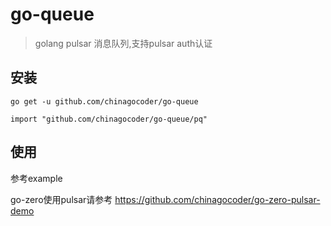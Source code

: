 # go-queue

> golang pulsar 消息队列,支持pulsar auth认证


## 安装

```shell
go get -u github.com/chinagocoder/go-queue
```

```shell
import "github.com/chinagocoder/go-queue/pq"
```

## 使用
参考example

go-zero使用pulsar请参考 https://github.com/chinagocoder/go-zero-pulsar-demo